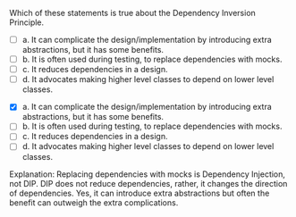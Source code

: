 <panel header=":lock::key: Which of these statements is true about the Dependency Inversion Principle.">
<question>

Which of these statements is true about the Dependency Inversion Principle.

- [ ] a. It can complicate the design/implementation by introducing extra abstractions, but it has some benefits.
- [ ] b. It is often used during testing, to replace dependencies with mocks.
- [ ] c. It reduces dependencies in a design.
- [ ] d. It advocates making higher level classes to depend on lower level classes.

<div slot="answer">

- [x] a. It can complicate the design/implementation by introducing extra abstractions, but it has some benefits.
- [ ] b. It is often used during testing, to replace dependencies with mocks.
- [ ] c. It reduces dependencies in a design.
- [ ] d. It advocates making higher level classes to depend on lower level classes.

Explanation: Replacing dependencies with mocks is Dependency Injection, not DIP. DIP does not reduce dependencies, rather, it changes the direction of dependencies. Yes, it can introduce extra abstractions but often the benefit can outweigh the extra complications.

</div>
</question>
</panel>
